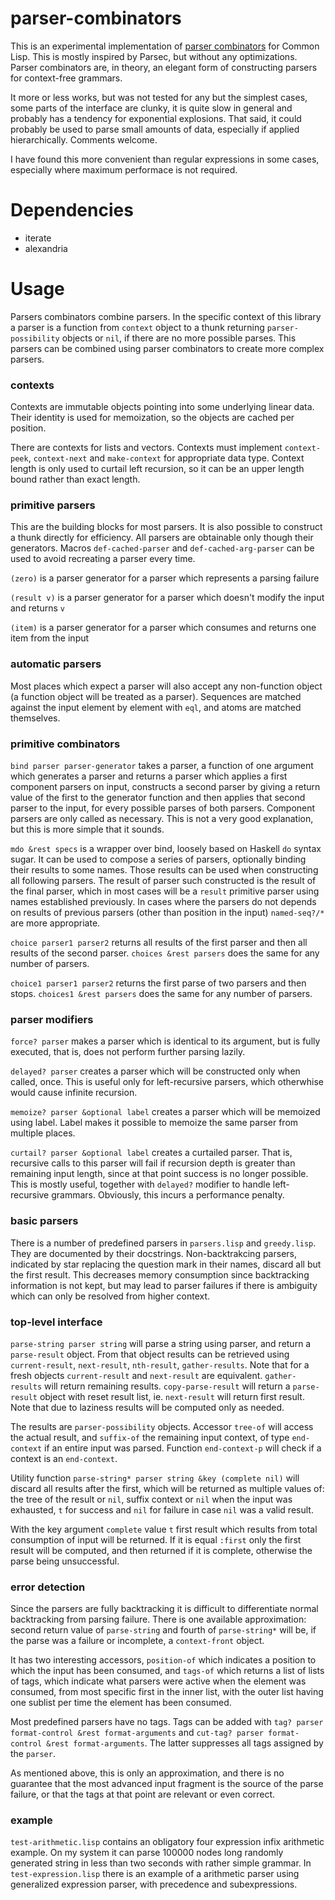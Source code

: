 # parser-combinators

This is an experimental implementation of [parser combinators](http://en.wikipedia.org/wiki/Parser_combinators) for Common Lisp. This is mostly inspired by Parsec, but without any optimizations. Parser combinators are, in theory, an elegant form of constructing parsers for context-free grammars.

It more or less works, but was not tested for any but the simplest cases, some parts of the interface are clunky, it is quite slow in general and probably has a tendency for exponential explosions. That said, it could probably be used to parse small amounts of data, especially if applied hierarchically. Comments welcome.

I have found this more convenient than regular expressions in some cases, especially where maximum performace is not required.

# Dependencies

- iterate
- alexandria

# Usage

Parsers combinators combine parsers. In the specific context of this library a parser is a function from `context` object to a thunk returning `parser-possibility` objects or `nil`, if there are no more possible parses. This parsers can be combined using parser combinators to create more complex parsers.

### contexts

Contexts are immutable objects pointing into some underlying linear data. Their identity is used for memoization, so the objects are cached per position.

There are contexts for lists and vectors. Contexts must implement `context-peek`, `context-next` and `make-context` for appropriate data type. Context length is only used to curtail left recursion, so it can be an upper length bound rather than exact length.

### primitive parsers

This are the building blocks for most parsers. It is also possible to construct a thunk directly for efficiency. All parsers are obtainable only though their generators. Macros `def-cached-parser` and `def-cached-arg-parser` can be used to avoid recreating a parser every time.

`(zero)` is a parser generator for a parser which represents a parsing failure

`(result v)` is a parser generator for a parser which doesn't modify the input and returns `v`

`(item)` is a parser generator for a parser which consumes and returns one item from the input

### automatic parsers

Most places which expect a parser will also accept any non-function object (a function object will be treated as a parser). Sequences are matched against the input element by element with `eql`, and atoms are matched themselves.

### primitive combinators

`bind parser parser-generator` takes a parser, a function of one argument which generates a parser and returns a parser which applies a first component parsers on input, constructs a second parser by giving a return value of the first to the generator function and then applies that second parser to the input, for every possible parses of both parsers. Component parsers are only called as necessary. This is not a very good explanation, but this is more simple that it sounds.

`mdo &rest specs` is a wrapper over bind, loosely based on Haskell `do` syntax sugar. It can be used to compose a series of parsers, optionally binding their results to some names. Those results can be used when constructing all following parsers. The result of parser such constructed is the result of the final parser, which in most cases will be a `result` primitive parser using names established previously. In cases where the parsers do not depends on results of previous parsers (other than position in the input) `named-seq?/*` are more appropriate.

`choice parser1 parser2` returns all results of the first parser and then all results of the second parser. `choices &rest parsers` does the same for any number of parsers.

`choice1 parser1 parser2` returns the first parse of two parsers and then stops. `choices1 &rest parsers` does the same for any number of parsers.

### parser modifiers

`force? parser` makes a parser which is identical to its argument, but is fully executed, that is, does not perform further parsing lazily.

`delayed? parser` creates a parser which will be constructed only when called, once. This is useful only for left-recursive parsers, which otherwhise would cause infinite recursion.

`memoize? parser &optional label` creates a parser which will be memoized using label. Label makes it possible to memoize the same parser from multiple places.

`curtail? parser &optional label` creates a curtailed parser. That is, recursive calls to this parser will fail if recursion depth is greater than remaining input length, since at that point success is no longer possible. This is mostly useful, together with `delayed?` modifier to handle left-recursive grammars. Obviously, this incurs a performance penalty.

### basic parsers

There is a number of predefined parsers in `parsers.lisp` and `greedy.lisp`. They are documented by their docstrings. Non-backtrakcing parsers, indicated by star replacing the question mark in their names, discard all but the first result. This decreases memory consumption since backtracking information is not kept, but may lead to parser failures if there is ambiguity which can only be resolved from higher context.

### top-level interface

`parse-string parser string` will parse a string using parser, and return a `parse-result` object. From that object results can be retrieved using `current-result`, `next-result`, `nth-result`, `gather-results`. Note that for a fresh objects `current-result` and `next-result` are equivalent. `gather-results` will return remaining results. `copy-parse-result` will return a `parse-result` object with reset result list, ie. `next-result` will return first result. Note that due to laziness results will be computed only as needed.

The results are `parser-possibility` objects. Accessor `tree-of` will access the actual result, and `suffix-of` the remaining input context, of type `end-context` if an entire input was parsed. Function `end-context-p` will check if a context is an `end-context`.

Utility function `parse-string* parser string &key (complete nil)` will discard all results after the first, which will be returned as multiple values of: the tree of the result or `nil`, suffix context or `nil` when the input was exhausted, `t` for success and `nil` for failure in case `nil` was a valid result.

With the key argument `complete` value `t` first result which results from total consumption of input will be returned. If it is equal `:first` only the first result will be computed, and then returned if it is complete, otherwise the parse being unsuccessful.

### error detection
Since the parsers are fully backtracking it is difficult to differentiate normal backtracking from parsing failure. There is one available approximation: second return value of `parse-string` and fourth of `parse-string*` will be, if the parse was a failure or incomplete, a `context-front` object.

It has two interesting accessors, `position-of` which indicates a position to which the input has been consumed, and `tags-of` which returns a list of lists of tags, which indicate what parsers were active when the element was consumed, from most specific first in the inner list, with the outer list having one sublist per time the element has been consumed.

Most predefined parsers have no tags. Tags can be added with `tag? parser format-control &rest format-arguments` and `cut-tag? parser format-control &rest format-arguments`. The latter suppresses all tags assigned by the `parser`.

As mentioned above, this is only an approximation, and there is no guarantee that the most advanced input fragment is the source of the parse failure, or that the tags at that point are relevant or even correct.

### example

`test-arithmetic.lisp` contains an obligatory four expression infix arithmetic example. On my system it can parse 100000 nodes long randomly generated string in less than two seconds with rather simple grammar. In `test-expression.lisp` there is an example of a arithmetic parser using generalized expression parser, with precedence and subexpressions.
